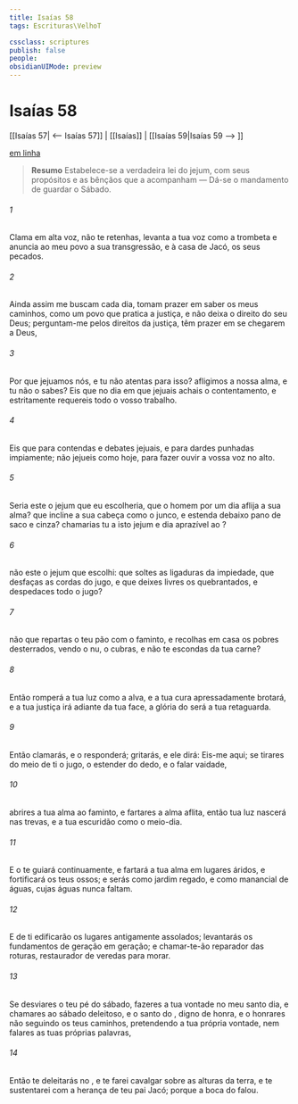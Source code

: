 ```yaml
---
title: Isaías 58
tags: Escrituras\VelhoT

cssclass: scriptures
publish: false
people:
obsidianUIMode: preview
---
```


# Isaías 58
[[Isaías 57| <-- Isaías 57]] | [[Isaías]] | [[Isaías 59|Isaías 59 --> ]]

[em linha](https://churchofjesuschrist.org/study/scriptures/ot/isa/58?lang=por)

> __Resumo__
Estabelece-se a verdadeira lei do jejum, com seus propósitos e as bênçãos que a acompanham — Dá-se o mandamento de guardar o Sábado.

###### 1 
Clama em alta voz, não te retenhas, levanta a tua voz como a trombeta e anuncia ao meu povo a sua transgressão, e à casa de Jacó, os seus pecados.

###### 2 
Ainda assim me buscam cada dia, tomam prazer em saber os meus caminhos, como um povo que pratica a justiça, e não deixa o direito do seu Deus; perguntam-me pelos direitos da justiça,  têm prazer em se chegarem a Deus,

###### 3 
 Por que jejuamos nós, e tu não atentas para isso?  afligimos a nossa alma, e tu não o sabes? Eis que no dia em que jejuais achais o  contentamento, e estritamente requereis todo o vosso trabalho.

###### 4 
Eis que para contendas e debates jejuais, e para dardes punhadas impiamente; não jejueis como hoje, para fazer ouvir a vossa voz no alto.

###### 5 
Seria este o jejum que eu escolheria, que o homem por um dia aflija a sua alma? que incline a sua cabeça como o junco, e estenda debaixo  pano de saco e cinza? chamarias tu a isto jejum e dia aprazível ao ?

###### 6 
 não  este o jejum que escolhi: que soltes as ligaduras da impiedade, que desfaças as cordas do jugo, e que deixes livres os quebrantados, e despedaces todo o jugo?

###### 7 
 não  que repartas o teu pão com o faminto, e recolhas em casa os pobres desterrados,  vendo o nu, o cubras, e não te escondas da tua carne?

###### 8 
Então romperá a tua luz como a alva, e a tua cura apressadamente brotará, e a tua justiça irá adiante da tua face,  a glória do  será a tua retaguarda.

###### 9 
Então clamarás, e o   responderá; gritarás, e ele dirá: Eis-me aqui; se tirares do meio de ti o jugo, o estender do dedo, e o falar vaidade,

###### 10 
 abrires a tua alma ao faminto, e fartares a alma aflita, então  tua luz nascerá nas trevas, e a tua escuridão  como o meio-dia.

###### 11 
E o  te guiará continuamente, e fartará a tua alma em lugares áridos, e fortificará os teus ossos; e serás como  jardim regado, e como  manancial de águas, cujas águas nunca faltam.

###### 12 
E  de ti  edificarão os lugares antigamente assolados;  levantarás os fundamentos de geração em geração; e chamar-te-ão reparador das roturas,  restaurador de veredas para morar.

###### 13 
Se desviares o teu pé do sábado,  fazeres a tua vontade no meu santo dia, e chamares ao sábado deleitoso, e o santo  do , digno de honra, e o honrares não seguindo os teus caminhos,  pretendendo  a tua própria vontade, nem falares as tuas próprias palavras,

###### 14 
Então te deleitarás no , e te farei cavalgar sobre as alturas da terra, e te sustentarei com a herança de teu pai Jacó; porque a boca do   falou.

